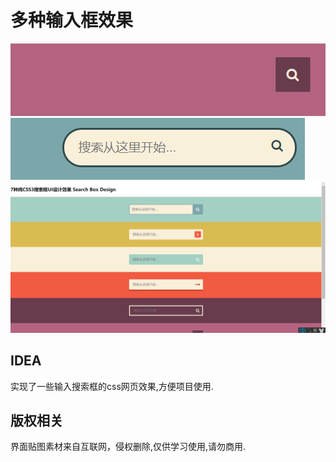 # 多种输入框效果

![screenshot](https://github.com/DeringGau/happy-code/blob/master/多种输入框效果/图片/搜索框GIF1.gif)
![screenshot](https://github.com/DeringGau/happy-code/blob/master/多种输入框效果/图片/搜索框GIF2.gif)
![screenshot](https://github.com/DeringGau/happy-code/blob/master/多种输入框效果/图片/效果截图.png)

## IDEA
实现了一些输入搜索框的css网页效果,方便项目使用.

## 版权相关
界面贴图素材来自互联网，侵权删除,仅供学习使用,请勿商用.
